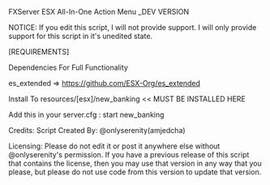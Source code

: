 FXServer ESX All-In-One Action Menu _DEV VERSION

NOTICE: If you edit this script, I will not provide support. I will only provide support for this script in it's unedited state.

[REQUIREMENTS]

Dependencies For Full Functionality

es_extended => https://github.com/ESX-Org/es_extended



Install To resources/[esx]/new_banking << MUST BE INSTALLED HERE


Add this in your server.cfg :
start new_banking

Credits: Script Created By: @onlyserenity(amjedcha)

Licensing: Please do not edit it or post it anywhere else without @onlyserenity's permission. If you have a previous release of this script that contains the license, then you may use that version in any way that you please, but please do not use code from this version to update that version.
